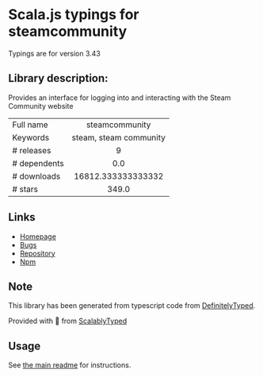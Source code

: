 
# Scala.js typings for steamcommunity

Typings are for version 3.43

## Library description:
Provides an interface for logging into and interacting with the Steam Community website

|                    |                 |
| ------------------ | :-------------: |
| Full name          | steamcommunity |
| Keywords           | steam, steam community |
| # releases         | 9 |
| # dependents       | 0.0 |
| # downloads        | 16812.333333333332 |
| # stars            | 349.0 |

## Links
- [Homepage](https://github.com/DoctorMcKay/node-steamcommunity)
- [Bugs](https://github.com/DoctorMcKay/node-steamcommunity/issues)
- [Repository](https://github.com/DoctorMcKay/node-steamcommunity)
- [Npm](https://www.npmjs.com/package/steamcommunity)
    


## Note
This library has been generated from typescript code from [DefinitelyTyped](https://definitelytyped.org).

Provided with :purple_heart: from [ScalablyTyped](https://github.com/oyvindberg/ScalablyTyped)

## Usage
See [the main readme](../../readme.md) for instructions.


